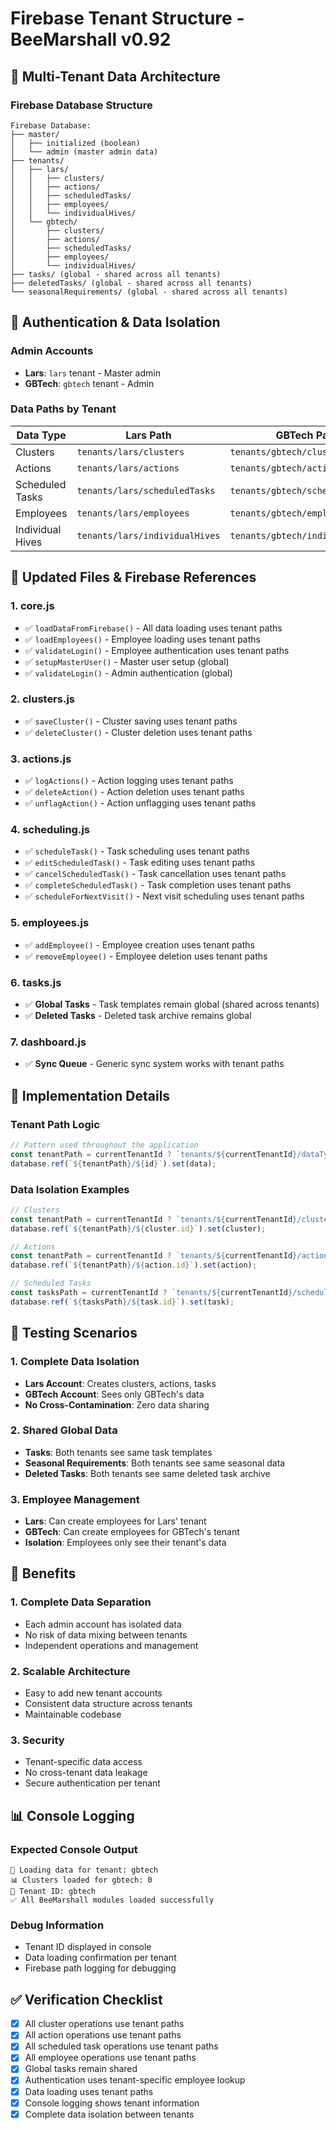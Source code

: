 # Firebase Tenant Structure - BeeMarshall v0.92

## 🏢 Multi-Tenant Data Architecture

### **Firebase Database Structure**
```
Firebase Database:
├── master/
│   ├── initialized (boolean)
│   └── admin (master admin data)
├── tenants/
│   ├── lars/
│   │   ├── clusters/
│   │   ├── actions/
│   │   ├── scheduledTasks/
│   │   ├── employees/
│   │   └── individualHives/
│   └── gbtech/
│       ├── clusters/
│       ├── actions/
│       ├── scheduledTasks/
│       ├── employees/
│       └── individualHives/
├── tasks/ (global - shared across all tenants)
├── deletedTasks/ (global - shared across all tenants)
└── seasonalRequirements/ (global - shared across all tenants)
```

## 🔐 Authentication & Data Isolation

### **Admin Accounts**
- **Lars**: `lars` tenant - Master admin
- **GBTech**: `gbtech` tenant - Admin

### **Data Paths by Tenant**
| Data Type | Lars Path | GBTech Path |
|-----------|-----------|-------------|
| Clusters | `tenants/lars/clusters` | `tenants/gbtech/clusters` |
| Actions | `tenants/lars/actions` | `tenants/gbtech/actions` |
| Scheduled Tasks | `tenants/lars/scheduledTasks` | `tenants/gbtech/scheduledTasks` |
| Employees | `tenants/lars/employees` | `tenants/gbtech/employees` |
| Individual Hives | `tenants/lars/individualHives` | `tenants/gbtech/individualHives` |

## 📁 Updated Files & Firebase References

### **1. core.js**
- ✅ `loadDataFromFirebase()` - All data loading uses tenant paths
- ✅ `loadEmployees()` - Employee loading uses tenant paths
- ✅ `validateLogin()` - Employee authentication uses tenant paths
- ✅ `setupMasterUser()` - Master user setup (global)
- ✅ `validateLogin()` - Admin authentication (global)

### **2. clusters.js**
- ✅ `saveCluster()` - Cluster saving uses tenant paths
- ✅ `deleteCluster()` - Cluster deletion uses tenant paths

### **3. actions.js**
- ✅ `logActions()` - Action logging uses tenant paths
- ✅ `deleteAction()` - Action deletion uses tenant paths
- ✅ `unflagAction()` - Action unflagging uses tenant paths

### **4. scheduling.js**
- ✅ `scheduleTask()` - Task scheduling uses tenant paths
- ✅ `editScheduledTask()` - Task editing uses tenant paths
- ✅ `cancelScheduledTask()` - Task cancellation uses tenant paths
- ✅ `completeScheduledTask()` - Task completion uses tenant paths
- ✅ `scheduleForNextVisit()` - Next visit scheduling uses tenant paths

### **5. employees.js**
- ✅ `addEmployee()` - Employee creation uses tenant paths
- ✅ `removeEmployee()` - Employee deletion uses tenant paths

### **6. tasks.js**
- ✅ **Global Tasks** - Task templates remain global (shared across tenants)
- ✅ **Deleted Tasks** - Deleted task archive remains global

### **7. dashboard.js**
- ✅ **Sync Queue** - Generic sync system works with tenant paths

## 🔧 Implementation Details

### **Tenant Path Logic**
```javascript
// Pattern used throughout the application
const tenantPath = currentTenantId ? `tenants/${currentTenantId}/dataType` : 'dataType';
database.ref(`${tenantPath}/${id}`).set(data);
```

### **Data Isolation Examples**
```javascript
// Clusters
const tenantPath = currentTenantId ? `tenants/${currentTenantId}/clusters` : 'clusters';
database.ref(`${tenantPath}/${cluster.id}`).set(cluster);

// Actions
const tenantPath = currentTenantId ? `tenants/${currentTenantId}/actions` : 'actions';
database.ref(`${tenantPath}/${action.id}`).set(action);

// Scheduled Tasks
const tasksPath = currentTenantId ? `tenants/${currentTenantId}/scheduledTasks` : 'scheduledTasks';
database.ref(`${tasksPath}/${task.id}`).set(task);
```

## 🧪 Testing Scenarios

### **1. Complete Data Isolation**
- **Lars Account**: Creates clusters, actions, tasks
- **GBTech Account**: Sees only GBTech's data
- **No Cross-Contamination**: Zero data sharing

### **2. Shared Global Data**
- **Tasks**: Both tenants see same task templates
- **Seasonal Requirements**: Both tenants see same seasonal data
- **Deleted Tasks**: Both tenants see same deleted task archive

### **3. Employee Management**
- **Lars**: Can create employees for Lars' tenant
- **GBTech**: Can create employees for GBTech's tenant
- **Isolation**: Employees only see their tenant's data

## 🚀 Benefits

### **1. Complete Data Separation**
- Each admin account has isolated data
- No risk of data mixing between tenants
- Independent operations and management

### **2. Scalable Architecture**
- Easy to add new tenant accounts
- Consistent data structure across tenants
- Maintainable codebase

### **3. Security**
- Tenant-specific data access
- No cross-tenant data leakage
- Secure authentication per tenant

## 📊 Console Logging

### **Expected Console Output**
```
🏢 Loading data for tenant: gbtech
📊 Clusters loaded for gbtech: 0
🏢 Tenant ID: gbtech
✅ All BeeMarshall modules loaded successfully
```

### **Debug Information**
- Tenant ID displayed in console
- Data loading confirmation per tenant
- Firebase path logging for debugging

## ✅ Verification Checklist

- [x] All cluster operations use tenant paths
- [x] All action operations use tenant paths  
- [x] All scheduled task operations use tenant paths
- [x] All employee operations use tenant paths
- [x] Global tasks remain shared
- [x] Authentication uses tenant-specific employee lookup
- [x] Data loading uses tenant paths
- [x] Console logging shows tenant information
- [x] Complete data isolation between tenants
